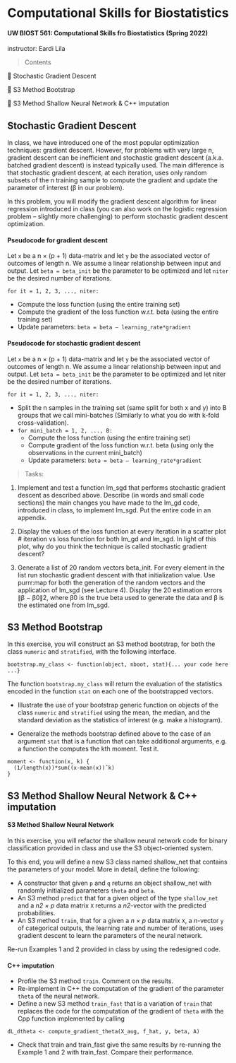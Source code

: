 # Computational Skills for Biostatistics
#### UW BIOST 561: Computational Skills fro Biostatistics (Spring 2022)
instructor: Eardi Lila

> Contents

🌟 Stochastic Gradient Descent 

🌟 S3 Method Bootstrap

🌟 S3 Method Shallow Neural Network & C++ imputation

## Stochastic Gradient Descent 

In class, we have introduced one of the most popular optimization techniques: gradient descent. However, for problems with very large n, gradient descent can be inefficient and stochastic gradient descent (a.k.a. batched gradient descent) is instead typically used. The main difference is that stochastic gradient descent, at each iteration, uses only random subsets of the n training sample to compute the gradient and update the parameter of interest (β in our problem).

In this problem, you will modify the gradient descent algorithm for linear regression introduced in class (you can also work on the logistic regression problem – slightly more challenging) to perform stochastic gradient descent optimization.

#### Pseudocode for gradient descent

Let `x` be a n × (p + 1) data-matrix and let `y` be the associated vector of outcomes of length n. We assume a linear relationship between input and output. Let `beta = beta_init` be the parameter to be optimized and let `niter` be the desired number of iterations.

`for it = 1, 2, 3, ..., niter:`
- Compute the loss function (using the entire training set)
- Compute the gradient of the loss function w.r.t. beta (using the entire training set)
- Update parameters: `beta = beta – learning_rate*gradient`

#### Pseudocode for stochastic gradient descent

Let `x` be a n × (p + 1) data-matrix and let `y` be the associated vector of outcomes of length n. We assume a linear relationship between input and output. Let `beta = beta_init` be the parameter to be optimized and let niter be the desired number of iterations.

`for it = 1, 2, 3, ..., niter:`

- Split the n samples in the training set (same split for both x and y) into B groups that we call
mini-batches (Similarly to what you do with k-fold cross-validation).
- `for mini_batch = 1, 2, ..., B:`
    - Compute the loss function (using the entire training set)
    - Compute gradient of the loss function w.r.t. beta (using only the observations in the current mini_batch)
    - Update parameters: `beta = beta – learning_rate*gradient`

> Tasks:
1. Implement and test a function lm_sgd that performs stochastic gradient descent as described above. Describe (in words and small code sections) the main changes you have made to the lm_gd code, introduced in class, to implement lm_sgd. Put the entire code in an appendix.

2. Display the values of the loss function at every iteration in a scatter plot # iteration vs loss function for both lm_gd and lm_sgd. In light of this plot, why do you think the technique is called stochastic gradient descent?

3. Generate a list of 20 random vectors beta_init. For every element in the list run stochastic gradient descent with that initialization value. Use purrr:map for both the generation of the random vectors and the application of lm_sgd (see Lecture 4). Display the 20 estimation errors ∥β − β0∥2, where β0 is the true beta used to generate the data and β is the estimated one from lm_sgd.

## S3 Method Bootstrap

In this exercise, you will construct an S3 method bootstrap, for both the class `numeric` and `stratified`, with the following interface.

```
bootstrap.my_class <- function(object, nboot, stat){... your code here ...}
```
The function `bootstrap.my_class` will return the evaluation of the statistics encoded in the function `stat` on each one of the bootstrapped vectors. 

- Illustrate the use of your bootstrap generic function on objects of the class `numeric` and `stratified` using the mean, the median, and the standard deviation as the statistics of interest (e.g. make a histogram).

- Generalize the methods bootstrap defined above to the case of an argument `stat` that is a function that can take additional arguments, e.g. a function the computes the kth moment. Test it.

```
moment <- function(x, k) {
  (1/length(x))*sum((x-mean(x))ˆk)
}
```

## S3 Method Shallow Neural Network & C++ imputation

#### S3 Method Shallow Neural Network

In this exercise, you will refactor the shallow neural network code for binary classification provided in class and use the S3 object-oriented system.

To this end, you will define a new S3 class named shallow_net that contains the parameters of your model. More in detail, define the following:

- A constructor that given `p` and `q` returns an object shallow_net with randomly initialized parameters `theta` and `beta`.
- An S3 method `predict` that for a given object of the type `shallow_net` and a *n2 × p* data matrix `X` returns a *n2*-vector with the predicted probabilities.
- An S3 method `train`, that for a given a *n × p* data matrix `X`, a *n*-vector `y` of categorical outputs, the learning rate and number of iterations, uses gradient descent to learn the parameters of the neural network.

Re-run Examples 1 and 2 provided in class by using the redesigned code.

#### C++ imputation

- Profile the S3 method `train`. Comment on the results.
- Re-implement in C++ the computation of the gradient of the parameter `theta` of the neural network.
- Define a new S3 method `train_fast` that is a variation of `train` that replaces the code for the computation of the gradient of `theta` with the Cpp function implemented by calling

```
dL_dtheta <- compute_gradient_theta(X_aug, f_hat, y, beta, A)
```

- Check that train and train_fast give the same results by re-running the Example 1 and 2 with train_fast. Compare their performance.



